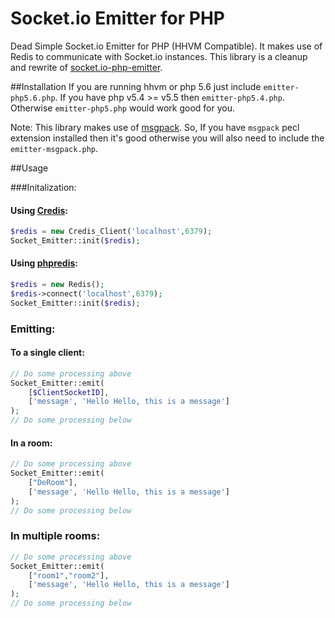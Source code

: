 Socket.io Emitter for PHP
=========================

Dead Simple Socket.io Emitter for PHP (HHVM Compatible). It makes use of Redis to communicate with Socket.io instances. This library is a cleanup and rewrite of [socket.io-php-emitter](https://github.com/rase-/socket.io-php-emitter).

##Installation
If you are running hhvm or php 5.6 just include `emitter-php5.6.php`.
If you have php v5.4 >= v5.5 then `emitter-php5.4.php`. Otherwise `emitter-php5.php` would work good for you.

Note: This library makes use of [msgpack](http://msgpack.org). So, If you have `msgpack` pecl extension installed then it's good otherwise you will also need to include the `emitter-msgpack.php`.

##Usage

###Initalization:

#### Using [Credis](https://github.com/colinmollenhour/credis):
```php
$redis = new Credis_Client('localhost',6379);
Socket_Emitter::init($redis);
```
#### Using [phpredis](https://github.com/nicolasff/phpredis):
```php
$redis = new Redis();
$redis->connect('localhost',6379);
Socket_Emitter::init($redis);
```
### Emitting:

#### To a single client:
```php
// Do some processing above
Socket_Emitter::emit(
    [$ClientSocketID],
    ['message', 'Hello Hello, this is a message']
);
// Do some processing below
```
#### In a room:
```php
// Do some processing above
Socket_Emitter::emit(
    ["DeRoom"],
    ['message', 'Hello Hello, this is a message']
);
// Do some processing below
```
### In multiple rooms:
```php
// Do some processing above
Socket_Emitter::emit(
    ["room1","room2"],
    ['message', 'Hello Hello, this is a message']
);
// Do some processing below
```
